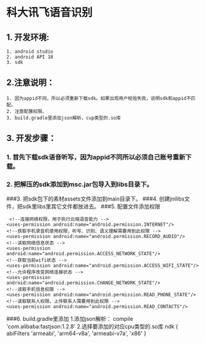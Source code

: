 
# 科大讯飞语音识别  
## 1.  开发环境:   	 
	1. android studio   
	2. android API 18  
 	3. sdk  
## 2.注意说明：
	1. 因为appid不同，所以必须重新下载sdk。如果出现用户校验失败，说明sdk和appid不匹配。
	2. 注意配置权限。
	3. build.gradle里添加json解析，cup类型的.so库
## 3.  开发步骤：  
### 1. 首先下载sdk语音听写，因为appid不同所以必须自己账号重新下载。
### 2. 把解压的sdk添加到msc.jar包导入到libs目录下。
###3. 把sdk包下的素材assets文件添加到main目录下。
###4. 创建jnilibs文件，把sdk里libs里其它文件都放进去。
###5. 配置文件添加权限  
	
	 <!--连接网络权限，用于执行云端语音能力 -->
    <uses-permission android:name="android.permission.INTERNET"/>
    <!--获取手机录音机使用权限，听写、识别、语义理解需要用到此权限 -->
    <uses-permission android:name="android.permission.RECORD_AUDIO"/>
    <!--读取网络信息状态 -->
    <uses-permission android:name="android.permission.ACCESS_NETWORK_STATE"/>
    <!--获取当前wifi状态 -->
    <uses-permission android:name="android.permission.ACCESS_WIFI_STATE"/>
    <!--允许程序改变网络连接状态 -->
    <uses-permission android:name="android.permission.CHANGE_NETWORK_STATE"/>
    <!--读取手机信息权限 -->
    <uses-permission android:name="android.permission.READ_PHONE_STATE"/>
    <!--读取联系人权限，上传联系人需要用到此权限 -->
    <uses-permission android:name="android.permission.READ_CONTACTS"/>
    
###6. build.gradle里添加
	1.添加json解析：
	compile 'com.alibaba:fastjson:1.2.8'
	2.选择要添加的对应cpu类型的.so库
	ndk {
	abiFilters 'armeabi', 'arm64-v8a', 'armeabi-v7a', 'x86'
	 }
